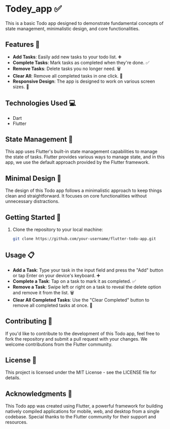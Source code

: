 # Todey_app ✅

This is a basic Todo app designed to demonstrate fundamental concepts of state management, minimalistic design, and core functionalities.

## Features 🚀

- **Add Tasks**: Easily add new tasks to your todo list. ➕
- **Complete Tasks**: Mark tasks as completed when they're done. ✅
- **Remove Tasks**: Delete tasks you no longer need. 🗑️
- **Clear All**: Remove all completed tasks in one click. 🧹
- **Responsive Design**: The app is designed to work on various screen sizes. 📱

## Technologies Used 💻

- Dart
- Flutter

## State Management 🔄

This app uses Flutter's built-in state management capabilities to manage the state of tasks. Flutter provides various ways to manage state, and in this app, we use the default approach provided by the Flutter framework.

## Minimal Design 🎨

The design of this Todo app follows a minimalistic approach to keep things clean and straightforward. It focuses on core functionalities without unnecessary distractions.

## Getting Started 🚀

1. Clone the repository to your local machine:

   ```bash
   git clone https://github.com/your-username/flutter-todo-app.git

## Usage 📋

- **Add a Task**: Type your task in the input field and press the "Add" button or tap Enter on your device's keyboard. ➕
- **Complete a Task**: Tap on a task to mark it as completed. ✅
- **Remove a Task**: Swipe left or right on a task to reveal the delete option and remove it from the list. 🗑️
- **Clear All Completed Tasks**: Use the "Clear Completed" button to remove all completed tasks at once. 🧹

## Contributing 🤝
If you'd like to contribute to the development of this Todo app, feel free to fork the repository and submit a pull request with your changes. We welcome contributions from the Flutter community.

## License 📜
This project is licensed under the MIT License - see the LICENSE file for details.

## Acknowledgments 🙌
This Todo app was created using Flutter, a powerful framework for building natively compiled applications for mobile, web, and desktop from a single codebase.
Special thanks to the Flutter community for their support and resources.


